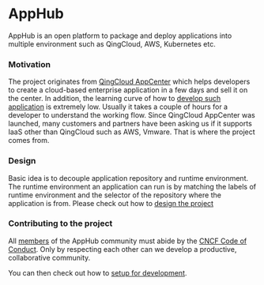 # AppHub

AppHub is an open platform to package and deploy applications into multiple environment such as QingCloud, AWS, Kubernetes etc. 

### Motivation

The project originates from [QingCloud AppCenter](https://appcenter.qingcloud.com) which helps developers to create a cloud-based enterprise application in a few days and sell it on the center. In addition, the learning curve of how to [develop such application](https://appcenter-docs.qingcloud.com/developer-guide/) is extremely low. Usually it takes a couple of hours for a developer to understand the working flow. Since QingCloud AppCenter was launched, many customers and partners have been asking us if it supports IaaS other than QingCloud such as AWS, Vmware. That is where the project comes from. 

### Design

Basic idea is to decouple application repository and runtime environment. The runtime environment an application can run is by matching the labels of runtime environment and the selector of the repository where the application is from. Please check out how to [design the project](docs/design/README.md)

### Contributing to the project

All [members](docs/members.md) of the AppHub community must abide by the [CNCF Code of Conduct](https://github.com/cncf/foundation/blob/master/code-of-conduct.md). Only by respecting each other can we develop a productive, collaborative community.

You can then check out how to [setup for development](docs/development.md).
